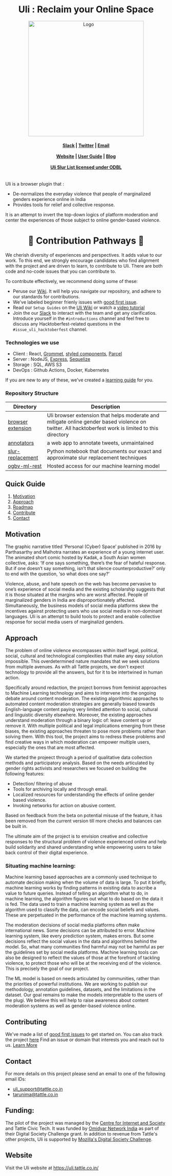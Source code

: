<div align="center">
  <h1>Uli : Reclaim your Online Space</h1>
</div>
<div align="center">
  <a href="https://uli.tattle.co.in" target="_blank">
  <picture>
    <img src="https://uli.tattle.co.in/HeroIllustration.gif" width="360px" alt="Logo"/>
  </picture>
  </a>
</div>
<h4 align="center">
    <a href="https://admin417477.typeform.com/to/nVuNyG">Slack</a> |
    <a href="https://twitter.com/tattlemade/">Twitter</a> |
    <a href="mailto:uli_support@tattle.co.in">Email</a><br/><br/>
    <a href="https://uli.tattle.co.in/">Website</a> |
    <a href="https://uli.tattle.co.in/user-guide">User Guide</a> |
    <a href="https://uli.tattle.co.in/blog">Blog</a><br/><br/>
    <a href="https://github.com/tattle-made/Uli/blob/main/browser-extension/plugin/scripts/slur-list.txt">Uli Slur List licensed under ODBL</a><br/><br/>
</h4>

Uli is a browser plugin that :
- De-normalizes the everyday violence that people of marginalized genders experience online in India
- Provides tools for relief and collective response.


It is an attempt to invert the top-down logics of platform moderation and center the experiences of those subject to online gender-based violence. 

<h1 align="center">🎉 Contribution Pathways 🎉</h1>
We cherish diversity of experiences and perspectives. It adds value to our work. To this end, we strongly encourage candidates who find alignment with the project and are driven to learn, to contribute to Uli. There are both code and no-code issues that you can contribute to.

To contribute effectively, we recommend doing some of these:
- Peruse our [Wiki](https://github.com/tattle-made/Uli/wiki). It will help you navigate our repository, and adhere to our standards for contributions.
- We've labeled beginner frienly issues with [good first issue](https://github.com/tattle-made/Uli/labels/good%20first%20issue). 
- Read our `Setup Guides` on the [Uli Wiki](https://github.com/tattle-made/Uli/wiki#setup-guides) or watch a [video tutorial](https://www.youtube.com/watch?v=ya2NvjtUlVI) 
- Join the our [Slack](https://join.slack.com/t/tattle-workspace/shared_invite/zt-24g9vngdc-VEGSv4y1OnLZ~nrvBXl6hQ) to interact with the team and get any clarificatios.
Introduce yourself in the `#introductions` channel and feel free to discuss any Hacktoberfest-related questions in the `#issue_uli_hacktoberfest` channel.

### Technologies we use
- Client : React, [Grommet](https://v2.grommet.io/), [styled components](https://styled-components.com/), [Parcel](https://parceljs.org/)
- Server : NodeJS, [Express](https://expressjs.com/), [Sequelize](https://sequelize.org/)
- Storage : SQL, AWS S3
- DevOps : Github Actions, Docker, Kubernetes

If you are new to any of these, we've created a [learning guide](https://github.com/tattle-made/Uli/wiki/Uli-Learning-Guide) for you.

### Repository Structure

| Directory         | Description                                                                                  |
| ----------------- | -------------------------------------------------------------------------------------------- |
| [browser extension](https://github.com/tattle-made/Uli/tree/main/browser-extension) | Uli browser extension that helps moderate and mitigate online gender based violence on twitter. All hacktoberfest work is limited to this directory |
| [annotators](https://github.com/tattle-made/OGBV/tree/main/annotators)       | a web app to annotate tweets, unmaintained                                                                 |
| [slur-replacement](https://github.com/tattle-made/OGBV/tree/main/slur-replacement)  | Python notebook that documents our exact and approximate slur replacement techniques |
| [ogbv-ml-rest](https://github.com/tattle-made/Uli/tree/main/ogbv-ml-rest) | Hosted access for our machine learning model |



## Quick Guide
1. [Motivation](#motivation-)
2. [Approach](#approach-)
3. [Roadmap](roadmap.md)
4. [Contribute](#contributing-)
5. [Contact](#contact-)


## Motivation <a name="Motivation"></a>

The graphic narrative titled ‘Personal (Cyber) Space’ published in 2016 by Parthasarthy and Malhotra narrates an experience of a young internet user. The animated short comic hosted by Kadak, a South Asian women collective, asks: ‘If one says something, there’s the fear of hateful response. But if one doesn’t say something, isn’t that silence counterproductive?’ only to end with the question, ‘so what does one say?’

Violence, abuse, and hate speech on the web has become pervasive to one’s experience of social media and the existing scholarship suggests that it is those situated at the margins who are worst affected. People of marginalized genders in India are disproportionately affected. Simultaneously, the business models of social media platforms skew the incentives against protecting users who use social media in non-dominant languages. Uli is an attempt to build tools to protect and enable collective response for social media users of marginalizd genders. 


## Approach <a name="Approach"></a>

The problem of online violence encompasses within itself legal, political, social, cultural and technological complexities that make any easy solution impossible. This overdetermined nature mandates that we seek solutions from multiple avenues. As with all Tattle projects, we don't expect technology to provide all the answers, but for it to be intertwined in human action. 

Specifically around redaction, the project borrows from feminist approaches to Machine Learning technology and aims to intervene into the ongoing debate around content moderation. The existing algorithmic approaches to automated content moderation strategies are generally biased towards English-language content paying very limited attention to social, cultural and linguistic diversity elsewhere. Moreover, the existing approaches understand moderation through a binary logic of: leave content up or remove it. With multiple political and legal implications emerging from these biases, the existing approaches threaten to pose more problems rather than solving them. With this tool, the project aims to redress these problems and find creative ways in which moderation can empower multiple users, especially the ones that are most affected.

We started the projeect through a period of qualitative data collection methods and participatory analysis. Based on the needs articulated by gender rights activists and researchers we focused on building the following features:
* Detection/ filtering of abuse
* Tools for archiving locally and through email.
* Localized resources for understanding the effects of online gender based violence. 
* Invoking networks for action on abusive content. 

Based on feedback from the beta on potential misuse of the feature, it has been removed from the current version till more checks and balances can be built in. 

The ultimate aim of the project is to envision creative and collective responses to the structural problem of violence experienced online and help build solidarity and shared understanding while empowering users to take back control of their digital experience.

### Situating machine learning:

Machine learning based approaches are a commonly used technique to automate decision making when the volume of data is large. To put it briefly, machine learning works by finding patterns in existing data to ascribe a value to future queries. Instead of telling an algorithm what to do, in machine learning, the algorithm figures out what to do based on the data it is fed. The data used to train a machine learning system as well as the algorithm used to classify the data, can encode social beliefs and values. These are perpetuated in the performance of the machine learning systems.

The moderation decisions of social media platforms often make international news. Some decisions can be attributed to error. Machine learning system, like every prediction system, makes errors. But some decisions reflect the social values in the data and algorithms behind the model. So, what many communities find harmful may not be harmful as per the guidelines set by social media platforms.
Machine learning tools can also be designed to reflect the values of those at the forefront of tackling violence, to protect those who will be at the receiving end of the violence. This is precisely the goal of our project. 

The ML model is based on needs articulated by communities, rather than the priorities of powerful institutions. We are working to publish our methodology, annotation guidelines, datasets, and the limitations in the dataset. Our goal remains to make the models interpretable to the users of the plugi. We believe this will help to raise awareness about content moderation systems as well as gender-based violence online.

## Contributing <a name="Contribute"></a>
We've made a list of [good first issues](https://github.com/tattle-made/OGBV/issues?q=is%3Aissue+is%3Aopen+label%3A%22good+first+issue%22) to get started on. You can also track the project [here](https://github.com/orgs/tattle-made/projects/20/views/3)
Find an issue or domain that interests you and reach out to us. [Learn More](https://github.com/tattle-made/Uli/blob/main/CONTRIBUTING.md)

## Contact <a name="Contact"></a>

For more details on this project please send an email to one of the following email IDs:
- uli_support@tattle.co.in
- tarunima@tattle.co.in

## Funding:

The pilot of the project was managed by the [Centre for Internet and Society](https://cis-india.org/) and Tattle Civic Tech. It was funded by [Omidyar Network India](https://www.omidyarnetwork.in/) as part of their Digital Society Challenge grant. In addition to revenue from Tattle's other projects, Uli is supported by [Mozilla's Digital Society Challenge](https://foundation.mozilla.org/en/blog/mozilla-welcomes-2023-data-futures-lab-cohort/).

## Website

Visit the Uli website at https://uli.tattle.co.in/
